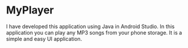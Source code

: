 # MyPlayer
I have developed this application using Java in Android Studio. In this application you can play any MP3 songs from your phone storage. It is a simple and easy UI application.
